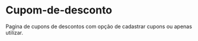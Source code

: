 # Cupom-de-desconto
Pagina de cupons de descontos com opção de cadastrar cupons ou apenas utilizar.
